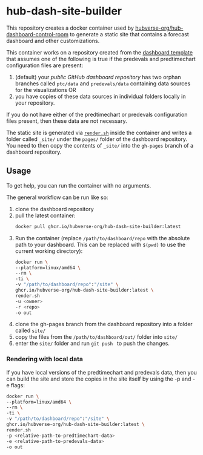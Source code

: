 # hub-dash-site-builder

This repository creates a docker container used by [hubverse-org/hub-dashboard-control-room](https://github.com/hubverse-org/hub-dashboard-control-room)
to generate a static site that contains a forecast dashboard and other
customizations. 

This container works on a repository created from the [dashboard
template](https://github.com/hubverse-org/hub-dashboard-template) that assumes
one of the following is true if the predevals and predtimechart configuration
files are present:

1. (default) your _public GitHub dashboard repository_ has two orphan branches
   called `ptc/data` and `predevals/data` containing data sources for the
   visualizations OR
2. you have copies of these data sources in individual folders locally in your
   repository.

If you do not have either of the predtimechart or predevals configuration files
present, then these data are not necessary.

The static site is generated via [`render.sh`](./render.sh) inside the
container and writes a folder called `_site/` under the `pages/` folder of the
dashboard repository. You need to then copy the contents of `_site/` into the
`gh-pages` branch of a dashboard repository.


## Usage

To get help, you can run the container with no arguments.

The general workflow can be run like so:

1. clone the dashboard repository
2. pull the latest container:
   ```bash
   docker pull ghcr.io/hubverse-org/hub-dash-site-builder:latest
   ```
4. Run the container (replace `/path/to/dashboard/repo` with the absolute path
   to your dashboard. This can be replaced with `$(pwd)` to use the current
   working directory):
   ```bash
   docker run \
   --platform=linux/amd64 \
   --rm \
   -ti \
   -v "/path/to/dashboard/repo":"/site" \
   ghcr.io/hubverse-org/hub-dash-site-builder:latest \
   render.sh
   -u <owner>
   -r <repo>
   -o out
   ```
5. clone the gh-pages branch from the dashboard repository into a folder called `site/`
6. copy the files from the `/path/to/dashboard/out/` folder into `site/`
7. enter the `site/` folder and run `git push ` to push the changes.

### Rendering with local data

If you have local versions of the predtimechart and predevals data, then you
can build the site and store the copies in the site itself by using the -p and -e
flags:


```bash
docker run \
--platform=linux/amd64 \
--rm \
-ti \
-v "/path/to/dashboard/repo":"/site" \
ghcr.io/hubverse-org/hub-dash-site-builder:latest \
render.sh
-p <relative-path-to-predtimechart-data>
-e <relative-path-to-predevals-data>
-o out
```
